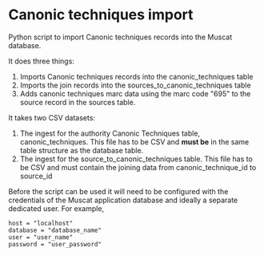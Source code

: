 # Canonic techniques import

Python script to import Canonic techniques records into the Muscat database. 

It does three things:
1. Imports Canonic techniques records into the canonic_techniques table
2. Imports the join records into the sources_to_canonic_techniques table
3. Adds canonic techniques marc data using the marc code "695" to the source record in the sources table.

It takes two CSV datasets:
1. The ingest for the authority Canonic Techniques table, canonic_techniques. This file has to be CSV and **must be** in the same table structure as the database table.
2. The ingest for the source_to_canonic_techniques table. This file has to be CSV and must contain the joining data from canonic_technique_id to source_id

Before the script can be used it will need to be configured with the credentials of the Muscat application database and ideally a separate dedicated user. For example,
```
host = "localhost"
database = "database_name"
user = "user_name"
password = "user_password"
``` 